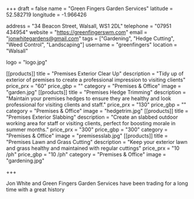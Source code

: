 +++
draft = false
name = "Green Fingers Garden Services"
latitude = 52.582719
longitude = -1.966426

address = "34 Beacon Street, Walsall, WS1 2DL"
telephone = "07951 434954"
website = "https://greenfingerswm.com"
email = "jonwhitegardens@gmail.com"
tags = ["Gardening", "Hedge Cutting", "Weed Control", "Landscaping"]
username = "greenfingers"
location = "Walsall"

logo = "logo.jpg"

[[products]]
  title = "Premises Exterior Clear Up"
  description = "Tidy up of exterior of premises to create a professional impression to visiting clients"
  price_prx = "60"
  price_gbp = ""
  category = "Premises & Office"
  image = "garden.jpg"
[[products]]
  title = "Premises Hedge Trimming"
  description = "Maintain your premises hedges to ensure they are healthy and look professional for visiting clients and staff."
  price_prx = "130"
  price_gbp = ""
  category = "Premises & Office"
  image = "hedgetrim.jpg"
[[products]]
  title = "Premises Exterior Slabbing"
  description = "Create an slabbed outdoor working area for staff or visiting clients, perfect for boosting morale in summer months."
  price_prx = "300"
  price_gbp = "300"
  category = "Premises & Office"
  image = "premisesslab.jpg"
[[products]]
  title = "Premises Lawn and Grass Cutting"
  description = "Keep your exterior lawn and grass healthy and maintained with regular cuttings"
  price_prx = "10 /ph"
  price_gbp = "10 /ph"
  category = "Premises & Office"
  image = "gardening.jpg"


+++

Jon White and Green Fingers Garden Services have been trading for a long time with a great history
